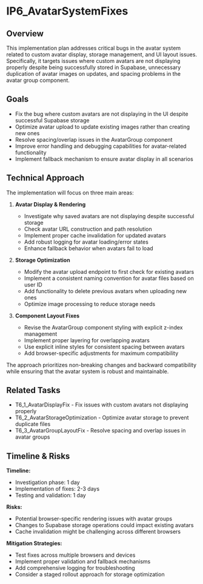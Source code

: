 # IP6_AvatarSystemFixes

## Overview
This implementation plan addresses critical bugs in the avatar system related to custom avatar display, storage management, and UI layout issues. Specifically, it targets issues where custom avatars are not displaying properly despite being successfully stored in Supabase, unnecessary duplication of avatar images on updates, and spacing problems in the avatar group component.

## Goals
- Fix the bug where custom avatars are not displaying in the UI despite successful Supabase storage
- Optimize avatar upload to update existing images rather than creating new ones
- Resolve spacing/overlap issues in the AvatarGroup component
- Improve error handling and debugging capabilities for avatar-related functionality
- Implement fallback mechanism to ensure avatar display in all scenarios

## Technical Approach
The implementation will focus on three main areas:

1. **Avatar Display & Rendering**
   - Investigate why saved avatars are not displaying despite successful storage
   - Check avatar URL construction and path resolution
   - Implement proper cache invalidation for updated avatars
   - Add robust logging for avatar loading/error states
   - Enhance fallback behavior when avatars fail to load

2. **Storage Optimization**
   - Modify the avatar upload endpoint to first check for existing avatars
   - Implement a consistent naming convention for avatar files based on user ID
   - Add functionality to delete previous avatars when uploading new ones
   - Optimize image processing to reduce storage needs

3. **Component Layout Fixes**
   - Revise the AvatarGroup component styling with explicit z-index management
   - Implement proper layering for overlapping avatars
   - Use explicit inline styles for consistent spacing between avatars
   - Add browser-specific adjustments for maximum compatibility

The approach prioritizes non-breaking changes and backward compatibility while ensuring that the avatar system is robust and maintainable.

## Related Tasks
- T6_1_AvatarDisplayFix - Fix issues with custom avatars not displaying properly
- T6_2_AvatarStorageOptimization - Optimize avatar storage to prevent duplicate files
- T6_3_AvatarGroupLayoutFix - Resolve spacing and overlap issues in avatar groups

## Timeline & Risks
**Timeline:**
- Investigation phase: 1 day
- Implementation of fixes: 2-3 days
- Testing and validation: 1 day

**Risks:**
- Potential browser-specific rendering issues with avatar groups
- Changes to Supabase storage operations could impact existing avatars
- Cache invalidation might be challenging across different browsers

**Mitigation Strategies:**
- Test fixes across multiple browsers and devices
- Implement proper validation and fallback mechanisms
- Add comprehensive logging for troubleshooting
- Consider a staged rollout approach for storage optimization
